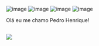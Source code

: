 ![image](https://user-images.githubusercontent.com/88590972/132093288-0c83e39f-83e3-4490-819a-867c777a06b5.png)
![image](https://user-images.githubusercontent.com/88590972/132093301-79012aae-3ebd-4097-a078-e4559b14a1d3.png)
![image](https://user-images.githubusercontent.com/88590972/132093303-90c29946-711d-420c-9e05-c450a066cf4c.png)
![image](https://img.shields.io/badge/Python-3776AB?style=for-the-badge&logo=python&logoColor=white)

Olá eu me chamo Pedro Henrique!

## <img src="https://images.unsplash.com/photo-1534972195531-d756b9bfa9f2?ixid=MnwxMjA3fDB8MHxwaG90by1wYWdlfHx8fGVufDB8fHx8&ixlib=rb-1.2.1&auto=format&fit=crop&w=750&q=80">

